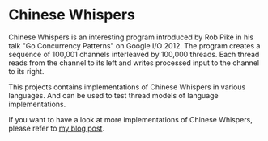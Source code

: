 Chinese Whispers
================

Chinese Whispers is an interesting program introduced by Rob Pike in
his talk "Go Concurrency Patterns" on Google I/O 2012.  The program
creates a sequence of 100,001 channels interleaved by 100,000 threads.
Each thread reads from the channel to its left and writes processed
input to the channel to its right.

This projects contains implementations of Chinese Whispers in various
languages.  And can be used to test thread models of language
implementations.

If you want to have a look at more implementations of Chinese 
Whispers, please refer to [my blog post](http://cxwangyi.wordpress.com/2012/07/29/chinese-whispers-in-racket-and-go/).
